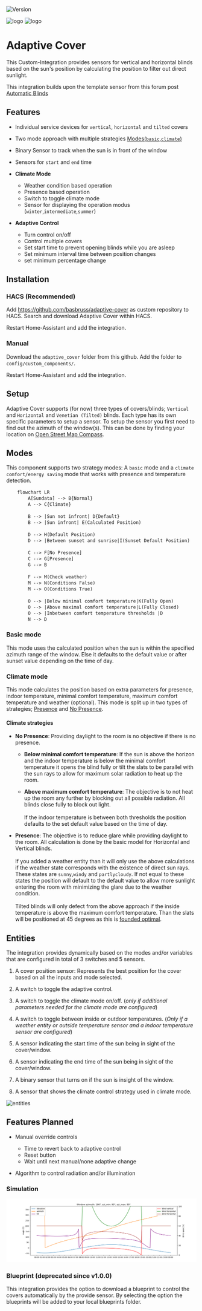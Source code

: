 ![Version](https://img.shields.io/github/v/release/basbruss/adaptive-cover?style=for-the-badge)

![logo](https://github.com/basbruss/adaptive-cover/blob/main/images/logo.png#gh-light-mode-only)
![logo](https://github.com/basbruss/adaptive-cover/blob/main/images/dark_logo.png#gh-dark-mode-only)

# Adaptive Cover

This Custom-Integration provides sensors for vertical and horizontal blinds based on the sun's position by calculating the position to filter out direct sunlight.

This integration builds upon the template sensor from this forum post [Automatic Blinds](https://community.home-assistant.io/t/automatic-blinds-sunscreen-control-based-on-sun-platform/)

## Features

- Individual service devices for `vertical`, `horizontal` and `tilted` covers
- Two mode approach with multiple strategies [Modes(`basic`,`climate`)](https://github.com/basbruss/adaptive-cover?tab=readme-ov-file#strategy)
- Binary Sensor to track when the sun is in front of the window
- Sensors for `start` and `end` time

- **Climate Mode**

    - Weather condition based operation
    - Presence based operation
    - Switch to toggle climate mode
    - Sensor for displaying the operation modus (`winter`,`intermediate`,`summer`)

- **Adaptive Control**

    - Turn control on/off
    - Control multiple covers
    - Set start time to prevent opening blinds while you are asleep
    - Set minimum interval time between position changes
    - set minimum percentage change


## Installation

### HACS (Recommended)

Add https://github.com/basbruss/adaptive-cover as custom repository to HACS.
Search and download Adaptive Cover within HACS.

Restart Home-Assistant and add the integration.

### Manual

Download the `adaptive_cover` folder from this github.
Add the folder to `config/custom_components/`.

Restart Home-Assistant and add the integration.

## Setup

Adaptive Cover supports (for now) three types of covers/blinds; `Vertical` and `Horizontal` and `Venetian (Tilted)` blinds.
Each type has its own specific parameters to setup a sensor. To setup the sensor you first need to find out the azimuth of the window(s). This can be done by finding your location on [Open Street Map Compass](https://osmcompass.com/).

## Modes

This component supports two strategy modes: A `basic` mode and a `climate comfort/energy saving` mode that works with presence and temperature detection.

```mermaid
    flowchart LR
        A[Sundata] --> B{Normal}
        A --> C{Climate}

        B --> |Sun not infront| D{Default}
        B --> |Sun infront| E(Calculated Position)

        D --> H(Default Position)
        D --> |Between sunset and sunrise|I(Sunset Default Position)

        C --> F[No Presence]
        C --> G[Presence]
        G --> B

        F --> M(Check weather)
        M --> N(Conditions False)
        M --> O(Conditions True)

        O --> |Below minimal comfort temperature|K(Fully Open)
        O --> |Above maximal comfort temperature|L(Fully Closed)
        O --> |Inbetween comfort temperature thresholds |D
        N --> D
```

### Basic mode

This mode uses the calculated position when the sun is within the specified azimuth range of the window. Else it defaults to the default value or after sunset value depending on the time of day.

### Climate mode

This mode calculates the position based on extra parameters for presence, indoor temperature, minimal comfort temperature, maximum comfort temperature and weather (optional).
This mode is split up in two types of strategies; [Presence](https://github.com/basbruss/adaptive-cover?tab=readme-ov-file#presence) and [No Presence](https://github.com/basbruss/adaptive-cover?tab=readme-ov-file#no-presence).

#### Climate strategies
- **No Presence**:
Providing daylight to the room is no objective if there is no presence.

    - **Below minimal comfort temperature**:
If the sun is above the horizon and the indoor temperature is below the minimal comfort temperature it opens the blind fully or tilt the slats to be parallel with the sun rays to allow for maximum solar radiation to heat up the room.

    - **Above maximum comfort temperature**:
    The objective is to not heat up the room any further by blocking out all possible radiation. All blinds close fully to block out light. <br> <br>
    If the indoor temperature is between both thresholds the position defaults to the set default value based on the time of day.

- **Presence**:
The objective is to reduce glare while providing daylight to the room. All calculation is done by the basic model for Horizontal and Vertical blinds. <br> <br>
If you added a weather entity than it will only use the above calculations if the weather state corresponds with the existence of direct sun rays. These states are `sunny`,`windy` and `partlycloudy`. If not equal to these states the position will default to the default value to allow more sunlight entering the room with minimizing the glare due to the weather condition. <br><br>
Tilted blinds will only defect from the above approach if the inside temperature is above the maximum comfort temperature. Than the slats will be positioned at 45 degrees as this is [founded optimal](https://www.mdpi.com/1996-1073/13/7/1731).

## Entities

The integration provides dynamically based on the modes and/or variables that are configured in total of 3 switches and 5 sensors.

1. A cover position sensor: Represents the best position for the cover based on all the inputs and mode selected.

2. A switch to toggle the adaptive control.

3. A switch to toggle the climate mode on/off. (_only if additional parameters needed for the climate mode are configured_)

4. A switch to toggle between inside or outdoor temperatures. (_Only if a weather entity or outside temperature sensor and a indoor temperature sensor are configured_)

5. A sensor indicating the start time of the sun being in sight of the cover/window.

6. A sensor indicating the end time of the sun being in sight of the cover/window.

7. A binary sensor that turns on if the sun is insight of the window.

8. A sensor that shows the climate control strategy used in climate mode.

![entities](https://github.com/basbruss/adaptive-cover/blob/main/images/entities.png)

## Features Planned

- Manual override controls
  - Time to revert back to adaptive control
  - Reset button
  - Wait until next manual/none adaptive change

- Algorithm to control radiation and/or illumination

### Simulation
![combined_simulation](custom_components/adaptive_cover/simulation/sim_plot.png)

### Blueprint (deprecated since v1.0.0)

This integration provides the option to download a blueprint to control the covers automatically by the provide sensor.
By selecting the option the blueprints will be added to your local blueprints folder.
